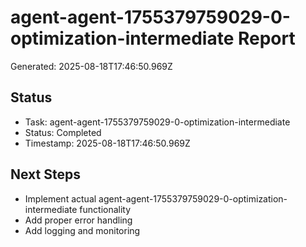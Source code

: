 # agent-agent-1755379759029-0-optimization-intermediate Report

Generated: 2025-08-18T17:46:50.969Z

## Status
- Task: agent-agent-1755379759029-0-optimization-intermediate
- Status: Completed
- Timestamp: 2025-08-18T17:46:50.969Z

## Next Steps
- Implement actual agent-agent-1755379759029-0-optimization-intermediate functionality
- Add proper error handling
- Add logging and monitoring
